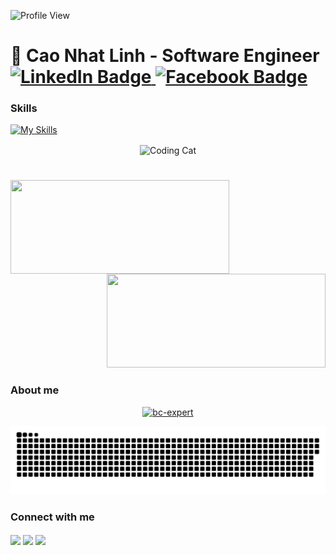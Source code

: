 ![Profile View](https://komarev.com/ghpvc/?username=CaoNhatLinh&style=flat-square)

👋 Cao Nhat Linh - Software Engineer  <a href="https://www.linkedin.com/in/linh-cao-24577a252/" target="_blank">
    <img src="https://img.shields.io/badge/LinkedIn-blue?style=for-the-badge&logo=linkedin&logoColor=white" alt="LinkedIn Badge"/>
  </a>
  <a href="https://www.facebook.com/kam1213.2002" target="_blank">
    <img src="https://img.shields.io/badge/Facebook-blue?logo=facebook&logoColor=white&style=for-the-badge" alt="Facebook Badge"/>
  </a>
=========================

### Skills

[![My Skills](https://skillicons.dev/icons?i=js,ts,git,cpp,cs,c,html,jquery,css,scss,bootstrap,nodejs,mongodb,mysql,linux,photoshop)](https://skillicons.dev)
<p align="center">
   <img align="center" src="https://data.whicdn.com/images/131201358/original.gif" alt="Coding Cat"/>
</p>



<h1 align="center"></h1>
<img align="left" height="150px" width="350px" src="https://github-readme-stats.vercel.app/api?username=CaoNhatLinh&count_private=true&show_icons=true&theme=tokyonight" />
<img align="right" height="150px" width="350px" src="https://github-readme-stats.vercel.app/api/top-langs/?username=CaoNhatLinh&layout=compact&theme=aura&langs_count=9" />
<img height="150" />

### About me

<p align="center"> <a href="https://github.com/ryo-ma/github-profile-trophy"><img src="https://github-profile-trophy.vercel.app/?username=CaoNhatLinh&theme=tokyonight&no-frame=true&row=1&&margin-w=30&no-bg=false" alt="bc-expert" width="600px"/></a> </p>

<p align="center">
  <img src="https://github.com/CaoNhatLinh/CaoNhatLinh/blob/main/github-contribution-grid-snake.svg" alt="snake"></center>
</p>


### Connect with me
<a href = 'https://www.linkedin.com/in/CaoNhatLinh'> <img width = '32px' align= 'center' src="https://raw.githubusercontent.com/rahulbanerjee26/githubAboutMeGenerator/main/icons/linked-in-alt.svg"/></a> 
<a href = 'https://github.com/CaoNhatLinh'> <img width = '32px' align= 'center' src="https://raw.githubusercontent.com/rahulbanerjee26/githubAboutMeGenerator/main/icons/github.svg"/></a>
<a href = 'https://www.facebook.com/kam1213.2002'> <img width = '32px' align= 'center' src="https://raw.githubusercontent.com/rahulbanerjee26/githubAboutMeGenerator/main/icons/facebook.svg"/></a>

<br/>
